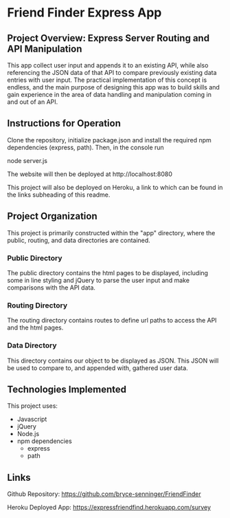 # Friend Finder Express App

## Project Overview: Express Server Routing and API Manipulation

This app collect user input and appends it to an existing API, while also referencing the JSON data of that API to compare previously existing data entries with user input. The practical implementation of this concept is endless, and the main purpose of designing this app was to build skills and gain experience in the area of data handling and manipulation coming in and out of an API.

## Instructions for Operation

Clone the repository, initialize package.json and install the required npm dependencies (express, path). Then, in the console run 

node server.js

The website will then be deployed at http://localhost:8080

This project will also be deployed on Heroku, a link to which can be found in the links subheading of this readme.

## Project Organization

This project is primarily constructed within the "app" directory, where the public, routing, and data directories are contained. 

### Public Directory

The public directory contains the html pages to be displayed, including some in line styling and jQuery to parse the user input and make comparisons with the API data.

### Routing Directory

The routing directory contains routes to define url paths to access the API and the html pages.

### Data Directory

This directory contains our object to be displayed as JSON. This JSON will be used to compare to, and appended with, gathered user data.

## Technologies Implemented

This project uses:
* Javascript
* jQuery
* Node.js
* npm dependencies
    * express
    * path

## Links

Github Repository: https://github.com/bryce-senninger/FriendFinder

Heroku Deployed App: https://expressfriendfind.herokuapp.com/survey
